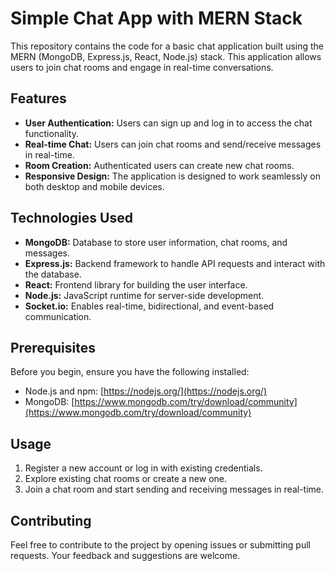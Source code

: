# Simple Chat App with MERN Stack

This repository contains the code for a basic chat application built using the MERN (MongoDB, Express.js, React, Node.js) stack. This application allows users to join chat rooms and engage in real-time conversations.

## Features

- **User Authentication:** Users can sign up and log in to access the chat functionality.
- **Real-time Chat:** Users can join chat rooms and send/receive messages in real-time.
- **Room Creation:** Authenticated users can create new chat rooms.
- **Responsive Design:** The application is designed to work seamlessly on both desktop and mobile devices.

## Technologies Used

- **MongoDB:** Database to store user information, chat rooms, and messages.
- **Express.js:** Backend framework to handle API requests and interact with the database.
- **React:** Frontend library for building the user interface.
- **Node.js:** JavaScript runtime for server-side development.
- **Socket.io:** Enables real-time, bidirectional, and event-based communication.

## Prerequisites

Before you begin, ensure you have the following installed:

- Node.js and npm: [https://nodejs.org/](https://nodejs.org/)
- MongoDB: [https://www.mongodb.com/try/download/community](https://www.mongodb.com/try/download/community)
  
## Usage

1. Register a new account or log in with existing credentials.
2. Explore existing chat rooms or create a new one.
3. Join a chat room and start sending and receiving messages in real-time.

## Contributing

Feel free to contribute to the project by opening issues or submitting pull requests. Your feedback and suggestions are welcome.
